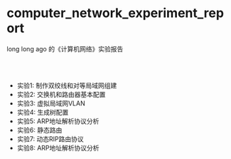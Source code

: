 # computer_network_experiment_report
long long ago 的《计算机网络》实验报告

<br><br>

- 实验1: 制作双绞线和对等局域网组建
- 实验2: 交换机和路由器基本配置
- 实验3: 虚拟局域网VLAN
- 实验4: 生成树配置
- 实验5: ARP地址解析协议分析
- 实验6: 静态路由
- 实验7: 动态RIP路由协议
- 实验8: ARP地址解析协议分析
